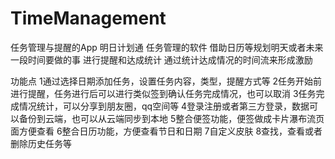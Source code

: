 # TimeManagement
任务管理与提醒的App
明日计划通
任务管理的软件
借助日历等规划明天或者未来一段时间要做的事
进行提醒和达成统计
通过统计达成情况的时间流来形成激励

功能点
1通过选择日期添加任务，设置任务内容，类型，提醒方式等 
2任务开始前进行提醒，任务进行后可以进行类似签到确认任务完成情况，也可以取消
3任务完成情况统计，可以分享到朋友圈，qq空间等
4登录注册或者第三方登录，数据可以备份到云端，也可以从云端同步到本地
5整合便签功能，便签做成卡片瀑布流页面方便查看
6整合日历功能，方便查看节日和日期
7自定义皮肤
8查找，查看或者删除历史任务等
